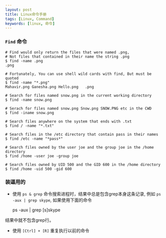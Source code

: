 ```yaml
---
layout: post
title: Linux命令手册
tags: [Linux, Command]
keywords: [linux, 命令]
---
```



### `Find` 命令

```
# Find would only return the files that were named .png,
# Not files that contained in their name the string .png
$ find -name .png
.png

# Fortunately, You can use shell wild cards with find, But must be quoted
$ find -name "*.png"
Mahavir.png	Ganesha.png	Hello.png	.png

# Search for files named snow.png in the current working directory
$ find -name snow.png

# Serach for files named snow.png Snow.png SNOW.PNG etc in the CWD
$ find -iname snow.png

# Search files anywhere on the system that ends with .txt
$ find / -name "*.txt"

# Search files in the /etc directory that contain pass in their names
$ find /etc -name "*pass*"

# Search files owned by the user joe and the group joe in the /home directory
$ find /home -user joe -group joe

# Search files owned by UID 500 and the GID 600 in the /home directory
$ find /home -uid 500 -gid 600

```

### 装逼用的

- 使用 `ps & grep` 命令搜索进程时，结果中总是包含grep本身这条记录, 例如 `ps -aux | grep skype`, 如果使用下面的命令

    ps -aux | grep [s]skype

结果中就不包含grep行。

- 使用 `[Ctrl] + [R]` 重复执行以前的命令
